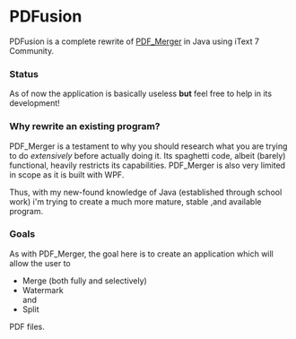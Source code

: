 # PDFusion
PDFusion is a complete rewrite of [PDF_Merger](https://www.github.com/TsimpDim/Pdf_Merger) in Java using iText 7 Community.

### Status
As of now the application is basically useless **but** feel free to help in its development!

### Why rewrite an existing program?
PDF_Merger is a testament to why you should research what you are trying to do *extensively* before actually doing it. Its spaghetti code, albeit (barely) functional, heavily restricts its capabilities. PDF_Merger is also very limited in scope as it is built with WPF.

Thus, with my new-found knowledge of Java (established through school work) i'm trying to create a much more mature, stable ,and available program.

### Goals
As with PDF_Merger, the goal here is to create an application which will allow the user to  
 * Merge (both fully and selectively)  
 * Watermark  
and  
 * Split  
 
PDF files.
